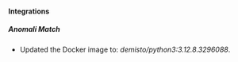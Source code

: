 
#### Integrations

##### Anomali Match

- Updated the Docker image to: *demisto/python3:3.12.8.3296088*.

